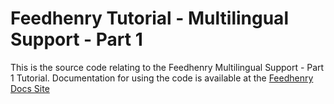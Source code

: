 Feedhenry Tutorial - Multilingual Support - Part 1
==================================================
This is the source code relating to the Feedhenry Multilingual Support - Part 1 Tutorial.
Documentation for using the code is available at the [Feedhenry Docs Site](http://docs.feedhenry.com/getting-started/training-labs/multilingual-support/)
